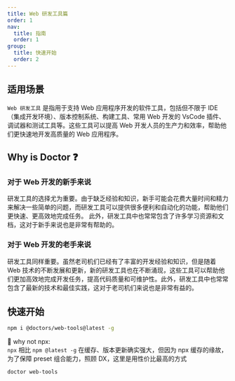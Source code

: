 ```yaml
---
title: Web 研发工具篇
order: 1
nav:
  title: 指南
  order: 1
group:
  title: 快速开始
  order: 2
---
```


## 适用场景

`Web 研发工具` 是指用于支持 Web 应用程序开发的软件工具，包括但不限于 IDE（集成开发环境）、版本控制系统、构建工具、常用 Web 开发的 VsCode 插件、调试器和测试工具等。这些工具可以提高 Web 开发人员的生产力和效率，帮助他们更快速地开发高质量的 Web 应用程序。

## Why is Doctor ❓

### 对于 Web 开发的新手来说

研发工具的选择尤为重要。由于缺乏经验和知识，新手可能会花费大量时间和精力来解决一些简单的问题，而研发工具可以提供很多便利和自动化的功能，帮助他们更快速、更高效地完成任务。
此外，研发工具中也常常包含了许多学习资源和文档，这对于新手来说也是非常有帮助的。

### 对于 Web 开发的老手来说

研发工具同样重要。虽然老司机们已经有了丰富的开发经验和知识，但是随着 Web 技术的不断发展和更新，新的研发工具也在不断涌现，这些工具可以帮助他们更加高效地完成开发任务，提高代码质量和可维护性。此外，研发工具中也常常包含了最新的技术和最佳实践，这对于老司机们来说也是非常有益的。

## 快速开始

```sh
npm i @doctors/web-tools@latest -g
```

🤔 why not npx: <br>
`npx` 相比 `npm @latest -g` 在缓存、版本更新确实强大，但因为 npx 缓存的缘故，为了保障 preset 组合能力，照顾 DX，这里是用性价比最高的方式

```sh
doctor web-tools
```
